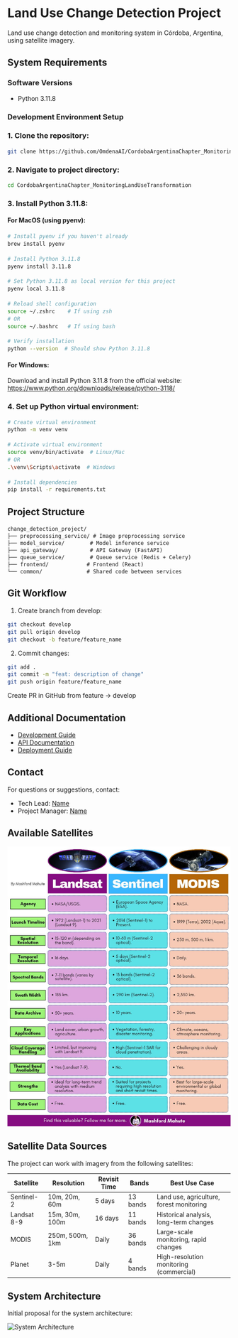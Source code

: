 # Land Use Change Detection Project

Land use change detection and monitoring system in Córdoba, Argentina, using satellite imagery.

## System Requirements

### Software Versions
- Python 3.11.8

### Development Environment Setup

### 1. Clone the repository:
```bash
git clone https://github.com/OmdenaAI/CordobaArgentinaChapter_MonitoringLandUseTransformation.git
```

### 2. Navigate to project directory:
```bash
cd CordobaArgentinaChapter_MonitoringLandUseTransformation
```

### 3. Install Python 3.11.8:

#### For MacOS (using pyenv):
```bash
# Install pyenv if you haven't already
brew install pyenv

# Install Python 3.11.8
pyenv install 3.11.8

# Set Python 3.11.8 as local version for this project
pyenv local 3.11.8

# Reload shell configuration
source ~/.zshrc    # If using zsh
# OR
source ~/.bashrc   # If using bash

# Verify installation
python --version  # Should show Python 3.11.8
```

#### For Windows:
Download and install Python 3.11.8 from the official website:
https://www.python.org/downloads/release/python-3118/

### 4. Set up Python virtual environment:

```bash
# Create virtual environment
python -m venv venv

# Activate virtual environment
source venv/bin/activate  # Linux/Mac
# OR
.\venv\Scripts\activate  # Windows

# Install dependencies
pip install -r requirements.txt
```

## Project Structure

```
change_detection_project/
├── preprocessing_service/ # Image preprocessing service
├── model_service/        # Model inference service
├── api_gateway/          # API Gateway (FastAPI)
├── queue_service/        # Queue service (Redis + Celery)
├── frontend/            # Frontend (React)
└── common/              # Shared code between services
```

## Git Workflow

1. Create branch from develop:
```bash
git checkout develop
git pull origin develop
git checkout -b feature/feature_name
```

2. Commit changes:
```bash
git add .
git commit -m "feat: description of change"
git push origin feature/feature_name
```
Create PR in GitHub from feature -> develop

## Additional Documentation

- [Development Guide](./docs/development.md)
- [API Documentation](./api-gateway/README.md)
- [Deployment Guide](./docs/deployment.md)

## Contact

For questions or suggestions, contact:
- Tech Lead: [Name](mailto:email@example.com)
- Project Manager: [Name](mailto:email@example.com)

## Available Satellites

![Satellite Constellation](./docs/assets/satellites.png)

## Satellite Data Sources

The project can work with imagery from the following satellites:

| Satellite | Resolution | Revisit Time | Bands | Best Use Case |
|-----------|------------|--------------|--------|---------------|
| Sentinel-2 | 10m, 20m, 60m | 5 days | 13 bands | Land use, agriculture, forest monitoring |
| Landsat 8-9 | 15m, 30m, 100m | 16 days | 11 bands | Historical analysis, long-term changes |
| MODIS | 250m, 500m, 1km | Daily | 36 bands | Large-scale monitoring, rapid changes |
| Planet | 3-5m | Daily | 4 bands | High-resolution monitoring (commercial) |

## System Architecture

Initial proposal for the system architecture:

![System Architecture](./docs/assets/arq.png)